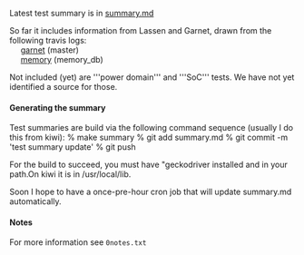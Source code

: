 Latest test summary is in [summary.md](summary.md)

So far it includes information from Lassen and Garnet, 
drawn from the following travis logs:
<br/>
&nbsp;&nbsp;&nbsp;&nbsp;
[garnet](https://travis-ci.com/StanfordAHA/garnet/branches) (master)
<br/>
&nbsp;&nbsp;&nbsp;&nbsp;
[memory](https://travis-ci.com/StanfordAHA/garnet/branches) (memory_db)

Not included (yet) are '''power domain''' and '''SoC''' tests. 
We have not yet identified a source for those.

#### Generating the summary

Test summaries are build via the following command sequence 
(usually I do this from kiwi):
  % make summary
  % git add summary.md
  % git commit -m 'test summary update'
  % git push

For the build to succeed, you must have "geckodriver installed and in
your path.On kiwi it is in /usr/local/lib.

Soon I hope to have a once-pre-hour cron job that will update
summary.md automatically.

#### Notes

For more information see `0notes.txt`






